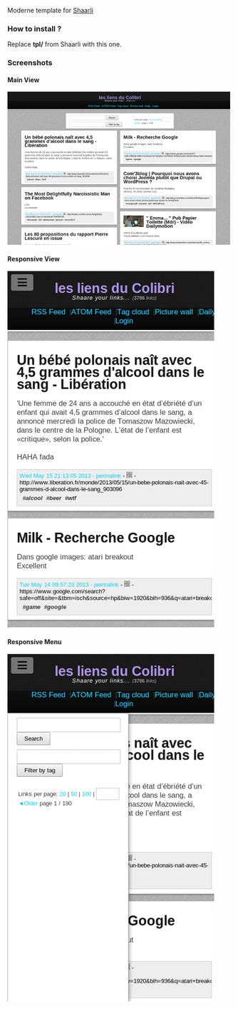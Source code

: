 Moderne template for [Shaarli](https://github.com/sebsauvage/Shaarli 'Shaarli The personal, minimalist, super-fast, no-database delicious clone.')

### How to install ?

Replace **tpl/** from Shaarli with this one.


### Screenshots

#### Main View

![Main view](https://github.com/dhoko/ShaarliTemplate/raw/master/main_view.png)

#### Responsive View

![Responsive view](https://github.com/dhoko/ShaarliTemplate/raw/master/responsive_view.png)

#### Responsive Menu
![Responsive view Menu](https://github.com/dhoko/ShaarliTemplate/raw/master/responsive_view_toggle.png)

